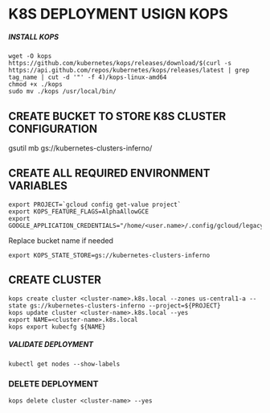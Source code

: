 # K8S DEPLOYMENT USIGN KOPS
##### INSTALL KOPS
```
wget -O kops https://github.com/kubernetes/kops/releases/download/$(curl -s https://api.github.com/repos/kubernetes/kops/releases/latest | grep tag_name | cut -d '"' -f 4)/kops-linux-amd64
chmod +x ./kops
sudo mv ./kops /usr/local/bin/
```
## CREATE BUCKET TO STORE K8S CLUSTER CONFIGURATION
gsutil mb gs://kubernetes-clusters-inferno/
## CREATE ALL REQUIRED ENVIRONMENT VARIABLES
```
export PROJECT=`gcloud config get-value project`
export KOPS_FEATURE_FLAGS=AlphaAllowGCE
export GOOGLE_APPLICATION_CREDENTIALS="/home/<user.name>/.config/gcloud/legacy_credentials/<user.name>@email.com/adc.json"
```
Replace bucket name if needed
```
export KOPS_STATE_STORE=gs://kubernetes-clusters-inferno
```
## CREATE CLUSTER
```
kops create cluster <cluster-name>.k8s.local --zones us-central1-a --state gs://kubernetes-clusters-inferno --project=${PROJECT}
kops update cluster <cluster-name>.k8s.local --yes
export NAME=<cluster-name>.k8s.local
kops export kubecfg ${NAME}
```
##### VALIDATE DEPLOYMENT
```
kubectl get nodes --show-labels
```

### DELETE DEPLOYMENT
```
kops delete cluster <cluster-name> --yes
```
